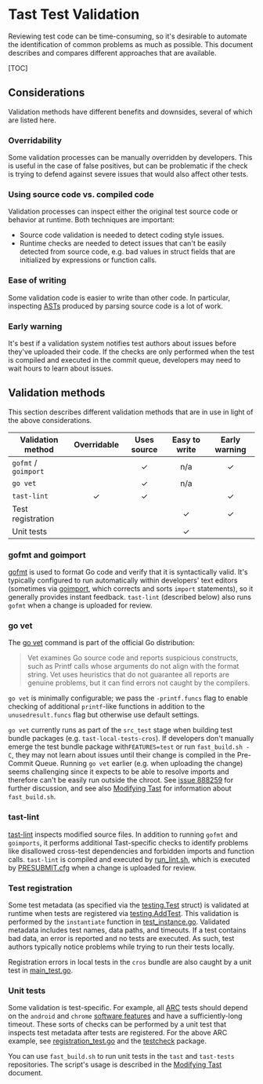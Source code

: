 # Tast Test Validation

Reviewing test code can be time-consuming, so it's desirable to automate the
identification of common problems as much as possible. This document describes
and compares different approaches that are available.

[TOC]

## Considerations

Validation methods have different benefits and downsides, several of which are
listed here.

### Overridability

Some validation processes can be manually overridden by developers. This is
useful in the case of false positives, but can be problematic if the check is
trying to defend against severe issues that would also affect other tests.

### Using source code vs. compiled code

Validation processes can inspect either the original test source code or
behavior at runtime. Both techniques are important:

*   Source code validation is needed to detect coding style issues.
*   Runtime checks are needed to detect issues that can't be easily detected
    from source code, e.g. bad values in struct fields that are initialized by
    expressions or function calls.

### Ease of writing

Some validation code is easier to write than other code. In particular,
inspecting [ASTs] produced by parsing source code is a lot of work.

[ASTs]: https://en.wikipedia.org/wiki/Abstract_syntax_tree

### Early warning

It's best if a validation system notifies test authors about issues before
they've uploaded their code. If the checks are only performed when the test is
compiled and executed in the commit queue, developers may need to wait hours to
learn about issues.

## Validation methods

This section describes different validation methods that are in use in light of
the above considerations.

| Validation method    | Overridable | Uses source | Easy to write | Early warning |
|----------------------|:-----------:|:-----------:|:-------------:|:-------------:|
| `gofmt` / `goimport` |             |      ✓      |      n/a      |       ✓       |
| `go vet`             |             |      ✓      |      n/a      |               |
| `tast-lint`          |      ✓      |      ✓      |               |       ✓       |
| Test registration    |             |             |       ✓       |       ✓       |
| Unit tests           |             |             |       ✓       |               |

### gofmt and goimport

[gofmt] is used to format Go code and verify that it is syntactically valid.
It's typically configured to run automatically within developers' text editors
(sometimes via [goimport], which corrects and sorts `import` statements), so it
generally provides instant feedback. `tast-lint` (described below) also runs
`gofmt` when a change is uploaded for review.

[gofmt]: https://golang.org/cmd/gofmt/
[goimport]: https://godoc.org/golang.org/x/tools/cmd/goimports

### go vet

The [go vet] command is part of the official Go distribution:

> Vet examines Go source code and reports suspicious constructs, such as Printf
> calls whose arguments do not align with the format string. Vet uses heuristics
> that do not guarantee all reports are genuine problems, but it can find errors
> not caught by the compilers.

`go vet` is minimally configurable; we pass the `-printf.funcs` flag to enable
checking of additional `printf`-like functions in addition to the
`unusedresult.funcs` flag but otherwise use default settings.

`go vet` currently runs as part of the `src_test` stage when building test
bundle packages (e.g. `tast-local-tests-cros`). If developers don't manually
emerge the test bundle package with`FEATURES=test` or run `fast_build.sh -C`,
they may not learn about issues until their change is compiled in the Pre-Commit
Queue. Running `go vet` earlier (e.g. when uploading the change) seems
challenging since it expects to be able to resolve imports and therefore can't
be easily run outside the chroot. See [issue 888259] for further discussion, and
see also [Modifying Tast] for information about `fast_build.sh`.

[go vet]: https://golang.org/cmd/vet/
[issue 888259]: https://crbug.com/888259
[Modifying Tast]: modifying_tast.md

### tast-lint

[tast-lint] inspects modified source files. In addition to running `gofmt` and
`goimports`, it performs additional Tast-specific checks to identify problems
like disallowed cross-test dependencies and forbidden imports and function
calls. `tast-lint` is compiled and executed by [run_lint.sh], which is executed
by [PRESUBMIT.cfg] when a change is uploaded for review.

[tast-lint]: https://chromium.googlesource.com/chromiumos/platform/tast/+/refs/heads/main/src/go.chromium.org/tast/core/cmd/tast-lint/
[run_lint.sh]: https://chromium.googlesource.com/chromiumos/platform/tast/+/HEAD/tools/run_lint.sh
[PRESUBMIT.cfg]: https://chromium.googlesource.com/chromiumos/platform/tast/+/HEAD/PRESUBMIT.cfg

### Test registration

Some test metadata (as specified via the [testing.Test] struct) is validated at
runtime when tests are registered via [testing.AddTest]. This validation is
performed by the `instantiate` function in [test_instance.go]. Validated metadata
includes test names, data paths, and timeouts. If a test contains bad data, an
error is reported and no tests are executed. As such, test authors typically
notice problems while trying to run their tests locally.

Registration errors in local tests in the `cros` bundle are also caught by a
unit test in [main_test.go].

[testing.Test]: https://godoc.org/chromium.googlesource.com/chromiumos/platform/tast.git/src/go.chromium.org/tast/core/testing#Test
[testing.AddTest]: https://godoc.org/chromium.googlesource.com/chromiumos/platform/tast.git/src/go.chromium.org/tast/core/testing#AddTest
[test_instance.go]: https://chromium.googlesource.com/chromiumos/platform/tast/+/HEAD/src/go.chromium.org/tast/core/internal/testing/test_instance.go
[main_test.go]: https://chromium.googlesource.com/chromiumos/platform/tast-tests/+/HEAD/src/go.chromium.org/tast-tests/cros/local/bundles/cros/main_test.go

### Unit tests

Some validation is test-specific. For example, all [ARC] tests should depend on
the `android` and `chrome` [software features] and have a sufficiently-long
timeout. These sorts of checks can be performed by a unit test that inspects
test metadata after tests are registered. For the above ARC example, see
[registration_test.go] and the [testcheck] package.

You can use `fast_build.sh` to run unit tests in the `tast` and `tast-tests`
repositories. The script's usage is described in the [Modifying Tast] document.

[ARC]: https://developer.android.com/topic/arc/
[software features]: test_dependencies.md
[registration_test.go]: https://chromium.googlesource.com/chromiumos/platform/tast-tests/+/HEAD/src/go.chromium.org/tast-tests/cros/local/bundles/cros/arc/registration_test.go
[testcheck]: https://godoc.org/chromium.googlesource.com/chromiumos/platform/tast.git/src/go.chromium.org/tast/core/testing/testcheck
